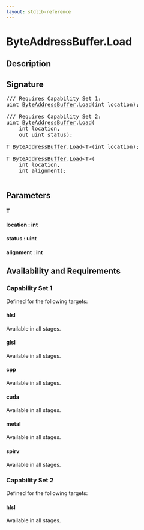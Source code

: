 ```yaml
---
layout: stdlib-reference
---
```


# ByteAddressBuffer\.Load

## Description





## Signature 

<pre>
/// Requires Capability Set 1:
<span class="code_keyword">uint</span> <a href="/stdlib-reference/types/ByteAddressBuffer/index" class="code_type">ByteAddressBuffer</a>.<a href="/stdlib-reference/types/ByteAddressBuffer/Load">Load</a>(<span class="code_keyword">int</span> <span class='code_param'>location</span>);

/// Requires Capability Set 2:
<span class="code_keyword">uint</span> <a href="/stdlib-reference/types/ByteAddressBuffer/index" class="code_type">ByteAddressBuffer</a>.<a href="/stdlib-reference/types/ByteAddressBuffer/Load">Load</a>(
    <span class="code_keyword">int</span> <span class='code_param'>location</span>,
    <span class="code_keyword">out</span> <span class="code_keyword">uint</span> <span class='code_param'>status</span>);

T <a href="/stdlib-reference/types/ByteAddressBuffer/index" class="code_type">ByteAddressBuffer</a>.<a href="/stdlib-reference/types/ByteAddressBuffer/Load">Load</a>&lt;T&gt;(<span class="code_keyword">int</span> <span class='code_param'>location</span>);

T <a href="/stdlib-reference/types/ByteAddressBuffer/index" class="code_type">ByteAddressBuffer</a>.<a href="/stdlib-reference/types/ByteAddressBuffer/Load">Load</a>&lt;T&gt;(
    <span class="code_keyword">int</span> <span class='code_param'>location</span>,
    <span class="code_keyword">int</span> <span class='code_param'>alignment</span>);

</pre>

## Parameters

#### T
#### location  : int
#### status  : uint
#### alignment  : int

## Availability and Requirements

### Capability Set 1

Defined for the following targets:

#### hlsl
Available in all stages.

#### glsl
Available in all stages.

#### cpp
Available in all stages.

#### cuda
Available in all stages.

#### metal
Available in all stages.

#### spirv
Available in all stages.


### Capability Set 2

Defined for the following targets:

#### hlsl
Available in all stages.



